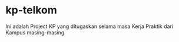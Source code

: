 # kp-telkom
Ini adalah Project KP yang ditugaskan selama masa Kerja Praktik dari Kampus masing-masing
